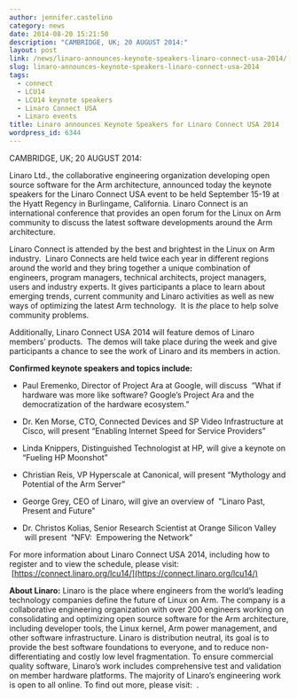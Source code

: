 ```yaml
---
author: jennifer.castelino
category: news
date: 2014-08-20 15:21:50
description: "CAMBRIDGE, UK; 20 AUGUST 2014:"
layout: post
link: /news/linaro-announces-keynote-speakers-linaro-connect-usa-2014/
slug: linaro-announces-keynote-speakers-linaro-connect-usa-2014
tags:
  - connect
  - LCU14
  - LCU14 keynote speakers
  - Linaro Connect USA
  - Linaro events
title: Linaro announces Keynote Speakers for Linaro Connect USA 2014
wordpress_id: 6344
---
```


CAMBRIDGE, UK; 20 AUGUST 2014:

Linaro Ltd., the collaborative engineering organization developing open source software for the Arm architecture, announced today the keynote speakers for the Linaro Connect USA event to be held September 15-19 at the Hyatt Regency in Burlingame, California. Linaro Connect is an international conference that provides an open forum for the Linux on Arm community to discuss the latest software developments around the Arm architecture.

Linaro Connect is attended by the best and brightest in the Linux on Arm industry.  Linaro Connects are held twice each year in different regions around the world and they bring together a unique combination of engineers, program managers, technical architects, project managers, users and industry experts. It gives participants a place to learn about emerging trends, current community and Linaro activities as well as new ways of optimizing the latest Arm technology.  It is _the_ place to help solve community problems.

Additionally, Linaro Connect USA 2014 will feature demos of Linaro members’ products.  The demos will take place during the week and give participants a chance to see the work of Linaro and its members in action.

**Confirmed keynote speakers and topics include:**

- Paul Eremenko, Director of Project Ara at Google, will discuss  “What if hardware was more like software? Google’s Project Ara and the democratization of the hardware ecosystem.”

- Dr. Ken Morse, CTO, Connected Devices and SP Video Infrastructure at Cisco, will present “Enabling Internet Speed for Service Providers”

- Linda Knippers, Distinguished Technologist at HP, will give a keynote on “Fueling HP Moonshot”

- Christian Reis, VP Hyperscale at Canonical, will present “Mythology and Potential of the Arm Server”

- George Grey, CEO of Linaro, will give an overview of  "Linaro Past, Present and Future"

- Dr. Christos Kolias, Senior Research Scientist at Orange Silicon Valley  will present  “NFV:  Empowering the Network”

For more information about Linaro Connect USA 2014, including how to register and to view the schedule, please visit:  [https://connect.linaro.org/lcu14/](https://connect.linaro.org/lcu14/)

**About Linaro:** Linaro is the place where engineers from the world’s leading technology companies define the future of Linux on Arm. The company is a collaborative engineering organization with over 200 engineers working on consolidating and optimizing open source software for the Arm architecture, including developer tools, the Linux kernel, Arm power management, and other software infrastructure. Linaro is distribution neutral, its goal is to provide the best software foundations to everyone, and to reduce non-differentiating and costly low level fragmentation. To ensure commercial quality software, Linaro’s work includes comprehensive test and validation on member hardware platforms. The majority of Linaro’s engineering work is open to all online. To find out more, please visit:  [](/).
